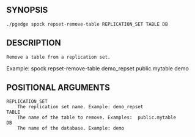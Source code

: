 ## SYNOPSIS
    ./pgedge spock repset-remove-table REPLICATION_SET TABLE DB
 
## DESCRIPTION
    Remove a table from a replication set. 

Example: spock repset-remove-table demo_repset public.mytable demo
 
## POSITIONAL ARGUMENTS
    REPLICATION_SET
        The replication set name. Example: demo_repset
    TABLE
        The name of the table to remove. Examples:  public.mytable
    DB
        The name of the database. Example: demo
